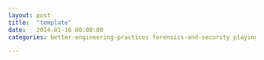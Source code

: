 ```yaml
---
layout: post
title:  "template"
date:   2014-01-16 00:00:00
categories: better-engineering-practices forensics-and-security playing-with-technology

---
```


